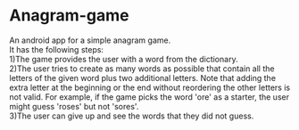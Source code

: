 # Anagram-game
An android app for a simple anagram game. <br />
It has the following steps: <br />
1)The game provides the user with a word from the dictionary. <br />
2)The user tries to create as many words as possible that contain all the letters of the given word plus two additional letters. Note that adding the extra letter at the beginning or the end without reordering the other letters is not valid. For example, if the game picks the word 'ore' as a starter, the user might guess 'roses' but not 'sores'. <br />
3)The user can give up and see the words that they did not guess.
